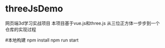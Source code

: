 # threeJsDemo
网页端3d学习实战项目
本项目基于vue.js和three.js
从三位正方体一步步到一个仓库的实现过程

#本地构建
npm install
npm run start

